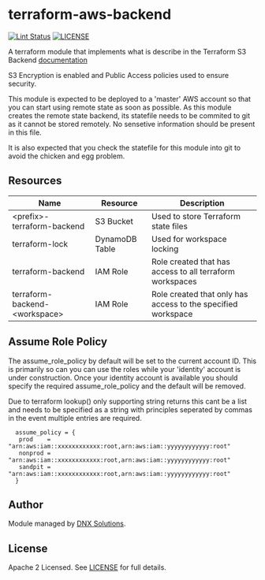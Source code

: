 # terraform-aws-backend

[![Lint Status](https://github.com/DNXLabs/terraform-aws-backend/workflows/Lint/badge.svg)](https://github.com/DNXLabs/terraform-aws-backend/actions)
[![LICENSE](https://img.shields.io/github/license/DNXLabs/terraform-aws-backend)](https://github.com/DNXLabs/terraform-aws-backend/blob/master/LICENSE)

A terraform module that implements what is describe in the Terraform S3 Backend [documentation](https://www.terraform.io/docs/backends/types/s3.html)

S3 Encryption is enabled and Public Access policies used to ensure security.

This module is expected to be deployed to a 'master' AWS account so that you can start using remote state as soon as possible. As this module creates the remote state backend, its statefile needs to be commited to git as it cannot be stored remotely. No sensetive information should be present in this file.

It is also expected that you check the statefile for this module into git to avoid the chicken and egg problem.

## Resources
|Name | Resource | Description |
|-----|----------|-------------|
| \<prefix>-terraform-backend | S3 Bucket | Used to store Terraform state files |
| terraform-lock | DynamoDB Table | Used for workspace locking |
| terraform-backend | IAM Role | Role created that has access to all terraform workspaces |
| terraform-backend-\<workspace> | IAM Role | Role created that only has access to the specified workspace |

<!--- BEGIN_TF_DOCS --->
<!--- END_TF_DOCS --->

## Assume Role Policy
The assume_role_policy by default will be set to the current account ID. This is primarily so can you can use the roles while your 'identity' account is under construction. Once your identity account is available you should specify the required assume_role_policy and the default will be removed.

Due to terraform lookup() only supporting string returns this cant be a list and needs to be specified as a string with principles seperated by commas in the event multiple entries are required.

```
  assume_policy = {
   prod    = "arn:aws:iam::xxxxxxxxxxxx:root,arn:aws:iam::yyyyyyyyyyyy:root"
   nonprod = "arn:aws:iam::xxxxxxxxxxxx:root,arn:aws:iam::yyyyyyyyyyyy:root"
   sandpit = "arn:aws:iam::xxxxxxxxxxxx:root,arn:aws:iam::yyyyyyyyyyyy:root"
  }
```

## Author
Module managed by [DNX Solutions](https://github.com/DNXLabs).

## License
Apache 2 Licensed. See [LICENSE](https://github.com/DNXLabs/terraform-aws-backend/blob/master/LICENSE) for full details.